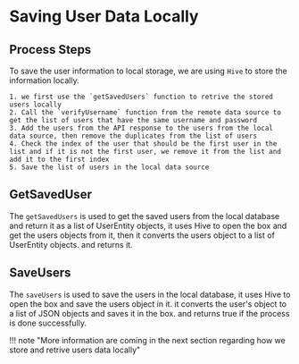 # Saving User Data Locally


## Process Steps

To save the user information to local storage, we are using `Hive` to store the information locally.

    1. we first use the `getSavedUsers` function to retrive the stored users locally
    2. Call the `verifyUsername` function from the remote data source to get the list of users that have the same username and password
    3. Add the users from the API response to the users from the local data source, then remove the duplicates from the list of users
    4. Check the index of the user that should be the first user in the list and if it is not the first user, we remove it from the list and add it to the first index
    5. Save the list of users in the local data source

## GetSavedUser

The `getSavedUsers` is used to get the saved users from the local database and return it as a list of UserEntity objects, it uses Hive to open the box and get the users objects from it, then it converts the users object to a list of UserEntity objects. and returns it.

## SaveUsers
The `saveUsers` is used to save the users in the local database, it uses Hive to open the box and save the users object in it. it converts the user's object to a list of JSON objects and saves it in the box. and returns true if the process is done successfully. 

!!! note "More information are coming in the next section regarding how we store and retrive users data locally"